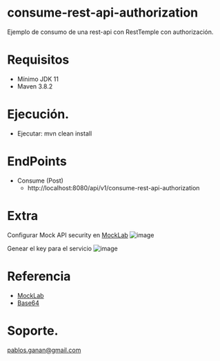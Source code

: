 # consume-rest-api-authorization
Ejemplo de consumo de una rest-api con RestTemple con authorización.
# Requisitos
* Mínimo JDK 11
* Maven 3.8.2
# Ejecución.
* Ejecutar: mvn clean install
# EndPoints
* Consume (Post)
  * http://localhost:8080/api/v1/consume-rest-api-authorization
  
# Extra
 Configurar Mock API security en  <a href="https://www.mocklab.io/docs/getting-started">MockLab</a>
![image](https://user-images.githubusercontent.com/56308029/151446752-94b6036d-2dda-4972-b209-7212f2b76fd2.png)
 
 Genear el key para el servicio
![image](https://user-images.githubusercontent.com/56308029/151447311-9f6853c4-21b8-499b-b069-f8730e117d0a.png)


# Referencia
* <a href="https://www.mocklab.io/docs/getting-started">MockLab</a>
* <a href="https://onlinestringtools.com/convert-string-to-base64">Base64</a>

 
# Soporte.
pablos.ganan@gmail.com


